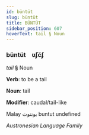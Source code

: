 ```yaml
---
id: büntüt
slug: büntüt
title: BÜNTÜT
sidebar_position: 607
hoverText: tail § Noun
---
```


### büntüt&emsp;<span kind="abugida">ʋ̃ʄc̆ʄ</span>

*tail* **§** Noun

**Verb**: to be a tail

**Noun**: tail

**Modifier**: caudal/tail-like

Malay بونتوت buntut undefined

*Austronesian Language Family*